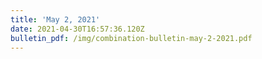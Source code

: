 ```yaml
---
title: 'May 2, 2021'
date: 2021-04-30T16:57:36.120Z
bulletin_pdf: /img/combination-bulletin-may-2-2021.pdf
---
```


